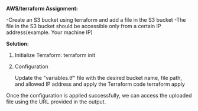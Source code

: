 **AWS/terraform  Assignment:**

-Create an S3 bucket using terraform and add a file in the S3 bucket
-The file in the S3 bucket should be accessible only from a certain IP address(example. Your machine IP)


**Solution:** 

1. Initialize Terraform:
    terraform init


2. Configuration

   Update the "variables.tf" file with the desired bucket name, file path, and allowed IP address and apply the Terraform code
   terraform apply

Once the configuration is applied successfully, we can access the uploaded file using the URL provided in the output.
